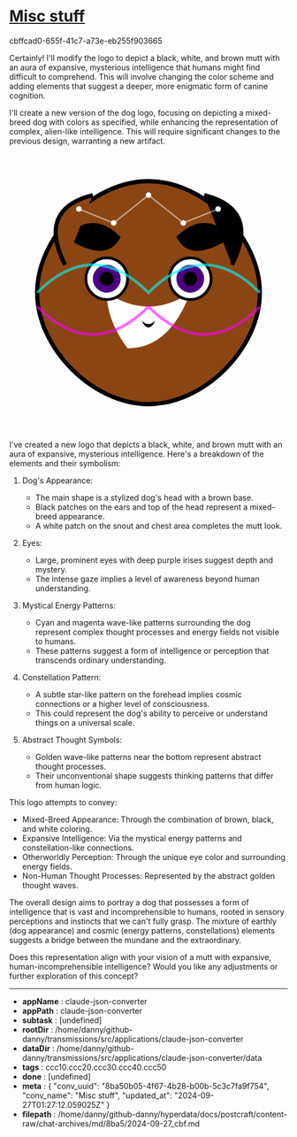 # [Misc stuff](https://claude.ai/chat/8ba50b05-4f67-4b28-b00b-5c3c7fa9f754)

cbffcad0-655f-41c7-a73e-eb255f903665

 Certainly! I'll modify the logo to depict a black, white, and brown mutt with an aura of expansive, mysterious intelligence that humans might find difficult to comprehend. This will involve changing the color scheme and adding elements that suggest a deeper, more enigmatic form of canine cognition.

<antThinking>I'll create a new version of the dog logo, focusing on depicting a mixed-breed dog with colors as specified, while enhancing the representation of complex, alien-like intelligence. This will require significant changes to the previous design, warranting a new artifact.</antThinking>

<antArtifact identifier="enigmatic-mutt-intelligence-logo" type="image/svg+xml" title="Enigmatic Mutt Intelligence Logo">
<svg xmlns="http://www.w3.org/2000/svg" viewBox="0 0 200 200">
  <!-- Dog's head outline -->
  <path d="M100 20 C 60 20, 20 60, 20 100 C 20 140, 60 180, 100 180 C 140 180, 180 140, 180 100 C 180 60, 140 20, 100 20" fill="#8B4513" stroke="#000000" stroke-width="3"/>
  
  <!-- White patch -->
  <path d="M70 100 Q 100 120, 130 100 Q 115 140, 85 140 Q 70 120, 70 100" fill="#FFFFFF"/>
  
  <!-- Black patches -->
  <path d="M40 60 Q 60 40, 80 60 Q 70 80, 40 60" fill="#000000"/>
  <path d="M160 60 Q 140 40, 120 60 Q 130 80, 160 60" fill="#000000"/>
  
  <!-- Ears -->
  <path d="M40 80 Q 20 40, 60 30" fill="#8B4513" stroke="#000000" stroke-width="3"/>
  <path d="M160 80 Q 180 40, 140 30" fill="#000000" stroke="#000000" stroke-width="3"/>
  
  <!-- Eyes -->
  <circle cx="70" cy="90" r="15" fill="#FFFFFF" stroke="#000000" stroke-width="2"/>
  <circle cx="130" cy="90" r="15" fill="#FFFFFF" stroke="#000000" stroke-width="2"/>
  <circle cx="70" cy="90" r="10" fill="#4B0082"/> <!-- Deep purple irises -->
  <circle cx="130" cy="90" r="10" fill="#4B0082"/>
  <circle cx="70" cy="90" r="5" fill="#000000"/> <!-- Pupils -->
  <circle cx="130" cy="90" r="5" fill="#000000"/>
  
  <!-- Nose -->
  <path d="M95 120 Q 100 125, 105 120 Q 100 130, 95 120" fill="#000000"/>
  
  <!-- Mystical energy patterns -->
  <path d="M20 100 Q 60 60, 100 100 Q 140 60, 180 100" fill="none" stroke="#00FFFF" stroke-width="2" opacity="0.6"/>
  <path d="M20 110 Q 60 150, 100 110 Q 140 150, 180 110" fill="none" stroke="#FF00FF" stroke-width="2" opacity="0.6"/>
  
  <!-- Constellation-like patterns -->
  <circle cx="50" cy="40" r="2" fill="#FFFFFF"/>
  <circle cx="150" cy="40" r="2" fill="#FFFFFF"/>
  <circle cx="100" cy="30" r="2" fill="#FFFFFF"/>
  <circle cx="75" cy="50" r="2" fill="#FFFFFF"/>
  <circle cx="125" cy="50" r="2" fill="#FFFFFF"/>
  <path d="M50 40 L 75 50 L 100 30 L 125 50 L 150 40" fill="none" stroke="#FFFFFF" stroke-width="1" opacity="0.5"/>
  
  <!-- Thought symbols -->
  <path d="M30 150 L 40 140 L 50 150 L 60 140" fill="none" stroke="#FFD700" stroke-width="2"/> <!-- Abstract thought waves -->
  <path d="M140 150 L 150 140 L 160 150 L 170 140" fill="none" stroke="#FFD700" stroke-width="2"/>
</svg>
</antArtifact>

I've created a new logo that depicts a black, white, and brown mutt with an aura of expansive, mysterious intelligence. Here's a breakdown of the elements and their symbolism:

1. Dog's Appearance:
   - The main shape is a stylized dog's head with a brown base.
   - Black patches on the ears and top of the head represent a mixed-breed appearance.
   - A white patch on the snout and chest area completes the mutt look.

2. Eyes:
   - Large, prominent eyes with deep purple irises suggest depth and mystery.
   - The intense gaze implies a level of awareness beyond human understanding.

3. Mystical Energy Patterns:
   - Cyan and magenta wave-like patterns surrounding the dog represent complex thought processes and energy fields not visible to humans.
   - These patterns suggest a form of intelligence or perception that transcends ordinary understanding.

4. Constellation Pattern:
   - A subtle star-like pattern on the forehead implies cosmic connections or a higher level of consciousness.
   - This could represent the dog's ability to perceive or understand things on a universal scale.

5. Abstract Thought Symbols:
   - Golden wave-like patterns near the bottom represent abstract thought processes.
   - Their unconventional shape suggests thinking patterns that differ from human logic.

This logo attempts to convey:

- Mixed-Breed Appearance: Through the combination of brown, black, and white coloring.
- Expansive Intelligence: Via the mystical energy patterns and constellation-like connections.
- Otherworldly Perception: Through the unique eye color and surrounding energy fields.
- Non-Human Thought Processes: Represented by the abstract golden thought waves.

The overall design aims to portray a dog that possesses a form of intelligence that is vast and incomprehensible to humans, rooted in sensory perceptions and instincts that we can't fully grasp. The mixture of earthly (dog appearance) and cosmic (energy patterns, constellations) elements suggests a bridge between the mundane and the extraordinary.

Does this representation align with your vision of a mutt with expansive, human-incomprehensible intelligence? Would you like any adjustments or further exploration of this concept?

---

* **appName** : claude-json-converter
* **appPath** : claude-json-converter
* **subtask** : [undefined]
* **rootDir** : /home/danny/github-danny/transmissions/src/applications/claude-json-converter
* **dataDir** : /home/danny/github-danny/transmissions/src/applications/claude-json-converter/data
* **tags** : ccc10.ccc20.ccc30.ccc40.ccc50
* **done** : [undefined]
* **meta** : {
  "conv_uuid": "8ba50b05-4f67-4b28-b00b-5c3c7fa9f754",
  "conv_name": "Misc stuff",
  "updated_at": "2024-09-27T01:27:12.059025Z"
}
* **filepath** : /home/danny/github-danny/hyperdata/docs/postcraft/content-raw/chat-archives/md/8ba5/2024-09-27_cbf.md